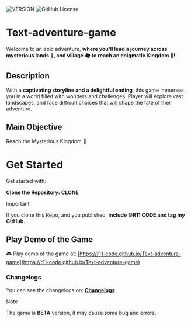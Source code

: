 ![VERSION](https://img.shields.io/badge/Version-v1.1b_BETA-orange?style=flat-square&labelColor=white)
![GitHub License](https://img.shields.io/github/license/R11-Code/Text-adventure-game?style=flat-square)

# Text-adventure-game
Welcome to an epic adventure, **where you'll lead a journey across mysterious lands 🌲, and village 🏘️ to reach an enigmatic Kingdom 🏰!**

## Description
With a **captivating storyline and a delightful ending**, this game immerses you in a world filled with wonders and challenges. Player will explore vast landscapes, and face difficult choices that will shape the fate of their adventure.

## Main Objective
Reach the Mysterious Kingdom 🏰

# Get Started
Get started with:

__Clone the Repository: [CLONE](https://github.com/R11-Code/Text-adventure-game.git)__
> [!IMPORTANT]
> If you clone this Repo, and you published, __include ©R11 CODE and tag my GitHub__.

## Play Demo of the Game
🎮 Play demo of the game at: [https://r11-code.github.io/Text-adventure-game](https://r11-code.github.io/Text-adventure-game)

### Changelogs
You can see the changelogs on: **[Changelogs](https://github.com/R11-Code/Text-adventure-game/home/changelogs.md)**

> [!NOTE]
> The game is __BETA__ version, it may cause some bug and errors.
